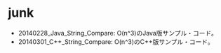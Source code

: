 junk
====

* 20140228_Java_String_Compare: O(n^3)のJava版サンプル・コード。
* 20140301_C++_String_Compare: O(n^3)のC++版サンプル・コード。

